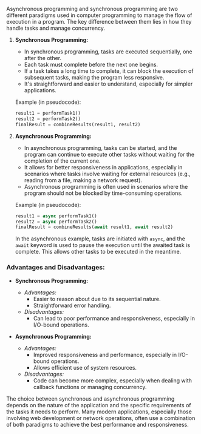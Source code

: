 Asynchronous programming and synchronous programming are two different paradigms used in computer programming to manage the flow of execution in a program. The key difference between them lies in how they handle tasks and manage concurrency.

1. **Synchronous Programming:**
   - In synchronous programming, tasks are executed sequentially, one after the other.
   - Each task must complete before the next one begins.
   - If a task takes a long time to complete, it can block the execution of subsequent tasks, making the program less responsive.
   - It's straightforward and easier to understand, especially for simpler applications.

   Example (in pseudocode):
   ```python
   result1 = performTask1()
   result2 = performTask2()
   finalResult = combineResults(result1, result2)
   ```

2. **Asynchronous Programming:**
   - In asynchronous programming, tasks can be started, and the program can continue to execute other tasks without waiting for the completion of the current one.
   - It allows for better responsiveness in applications, especially in scenarios where tasks involve waiting for external resources (e.g., reading from a file, making a network request).
   - Asynchronous programming is often used in scenarios where the program should not be blocked by time-consuming operations.

   Example (in pseudocode):
   ```python
   result1 = async performTask1()
   result2 = async performTask2()
   finalResult = combineResults(await result1, await result2)
   ```

   In the asynchronous example, tasks are initiated with `async`, and the `await` keyword is used to pause the execution until the awaited task is complete. This allows other tasks to be executed in the meantime.

### Advantages and Disadvantages:

- **Synchronous Programming:**
  - *Advantages:*
    - Easier to reason about due to its sequential nature.
    - Straightforward error handling.
  - *Disadvantages:*
    - Can lead to poor performance and responsiveness, especially in I/O-bound operations.

- **Asynchronous Programming:**
  - *Advantages:*
    - Improved responsiveness and performance, especially in I/O-bound operations.
    - Allows efficient use of system resources.
  - *Disadvantages:*
    - Code can become more complex, especially when dealing with callback functions or managing concurrency.

The choice between synchronous and asynchronous programming depends on the nature of the application and the specific requirements of the tasks it needs to perform. Many modern applications, especially those involving web development or network operations, often use a combination of both paradigms to achieve the best performance and responsiveness.